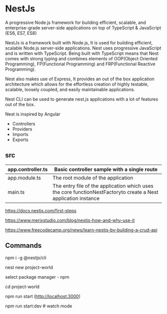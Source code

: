 # NestJs

A progressive Node.js framework for building efficient, scalable, and enterprise-grade server-side applications on top of TypeScript & JavaScript (ES6, ES7, ES8)

NestJs is a framework built with Node.js, It is used for building efficient, scalable Node.js server-side applications. Nest uses progressive JavaScript and is written with TypeScript. Being built with TypeScript means that Nest comes with strong typing and combines elements of OOP(Object Oriented Programming), FP(Functional Programming) and FRP(Functional Reactive Programming).

Nest also makes use of Express, It provides an out of the box application architecture which allows for the effortless creation of highly testable, scalable, loosely coupled, and easily maintainable applications.

Nest CLI can be used to generate nest.js applications with a lot of features out of the box.

Nest is inspired by Angular

- Controllers
- Providers
- Imports
- Exports

## src

| app.controller.ts | Basic controller sample with a single route                                                                      |
|----------------|--------------------------------------------------------|
| app.module.ts     | The root module of the application                                                                               |
| main.ts           | The entry file of the application which uses the core functionNestFactoryto create a Nest application instance |

<https://docs.nestjs.com/first-steps>

<https://www.merixstudio.com/blog/nestjs-how-and-why-use-it>

<https://www.freecodecamp.org/news/learn-nestjs-by-building-a-crud-api>

## Commands

npm i -g @nestjs/cli

nest new project-world

select package manager - npm

cd project-world

npm run start (<http://localhost:3000>)

npm run start:dev # watch mode
